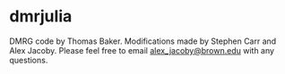 # dmrjulia
DMRG code by Thomas Baker. Modifications made by Stephen Carr and Alex Jacoby. Please feel free to email alex_jacoby@brown.edu with any questions.
